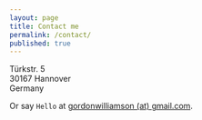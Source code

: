```yaml
---
layout: page
title: Contact me
permalink: /contact/
published: true
---
```








Türkstr. 5  
30167 Hannover  
Germany

Or say `Hello` at [gordonwilliamson (at) gmail.com](mailto:gordonwilliamson@gmail.com).
